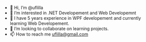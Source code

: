- 👋 Hi, I’m @uflilla
- 👀 I’m interested in .NET Developement and Web Developemnt
- 🌱 I have 5 years experience in WPF developement and currently learning Web Developement.
- 💞️ I’m looking to collaborate on learning projects.
- 📫 How to reach me uflilla@gmail.com

<!---
uflilla/uflilla is a ✨ special ✨ repository because its `README.md` (this file) appears on your GitHub profile.
You can click the Preview link to take a look at your changes.
--->
